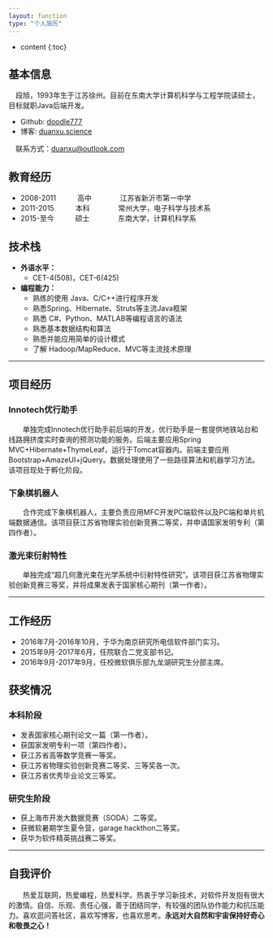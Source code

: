 ```yaml
---
layout: function
type: "个人简历"
---
```


* content
{:toc}

## 基本信息

　段旭，1993年生于江苏徐州。目前在东南大学计算机科学与工程学院读硕士，目标就职Java后端开发。

* Github: [doodle777](https://github.com/doodle777/)
* 博客: [duanxu.science](https://blog.duanxu.science/)

　联系方式：[duanxu@outlook.com](mailto:duanxu@outlook.com)

## 教育经历

- 2008-2011　　　高中　　　　江苏省新沂市第一中学
- 2011-2015　　　本科　　　　常州大学，电子科学与技术系
- 2015-至今　　　硕士　　　　东南大学，计算机科学系

## 技术栈

- **外语水平：**
    + CET-4(508)，CET-6(425)
- **编程能力：**
    + 熟练的使用 Java、C/C++进行程序开发  
    + 熟悉Spring、Hibernate、Struts等主流Java框架  
    + 熟悉 C#、Python、MATLAB等编程语言的语法　　
    + 熟悉基本数据结构和算法　　
    + 熟悉并能应用简单的设计模式　　
    + 了解 Hadoop/MapReduce、MVC等主流技术原理　　

---

## 项目经历

### Innotech优行助手
　　单独完成Innotech优行助手前后端的开发，优行助手是一套提供地铁站台和线路拥挤度实时查询的预测功能的服务。后端主要应用Spring MVC+Hibernate+ThymeLeaf，运行于Tomcat容器内。前端主要应用Bootstrap+AmazeUI+jQuery。数据处理使用了一些路径算法和机器学习方法。该项目现处于孵化阶段。

### 下象棋机器人
　　合作完成下象棋机器人，主要负责应用MFC开发PC端软件以及PC端和单片机端数据通信。该项目获江苏省物理实验创新竞赛二等奖，并申请国家发明专利（第四作者）。

### 激光束衍射特性
　　单独完成“超几何激光束在光学系统中衍射特性研究”。该项目获江苏省物理实验创新竞赛三等奖，并将成果发表于国家核心期刊（第一作者）。

---

## 工作经历

- 2016年7月-2016年10月，于华为南京研究所电信软件部门实习。
- 2015年9月-2017年6月，任院联合二党支部书记。
- 2016年9月-2017年9月，任校微软俱乐部九龙湖研究生分部主席。

## 获奖情况

### 本科阶段

- 发表国家核心期刊论文一篇（第一作者）。
- 获国家发明专利一项（第四作者）。
- 获江苏省高等数学竞赛一等奖。
- 获江苏省物理实验创新竞赛二等奖、三等奖各一次。
- 获江苏省优秀毕业论文三等奖。

### 研究生阶段

- 获上海市开发大数据竞赛（SODA）二等奖。
- 获微软暑期学生夏令营，garage hackthon二等奖。
- 获华为软件精英挑战赛二等奖。

---

## 自我评价

　　热爱互联网，热爱编程，热爱科学。热衷于学习新技术，对软件开发抱有很大的激情。自信、乐观、责任心强，善于团结同学，有较强的团队协作能力和抗压能力。喜欢逛问答社区，喜欢写博客，也喜欢思考。**永远对大自然和宇宙保持好奇心和敬畏之心！**
